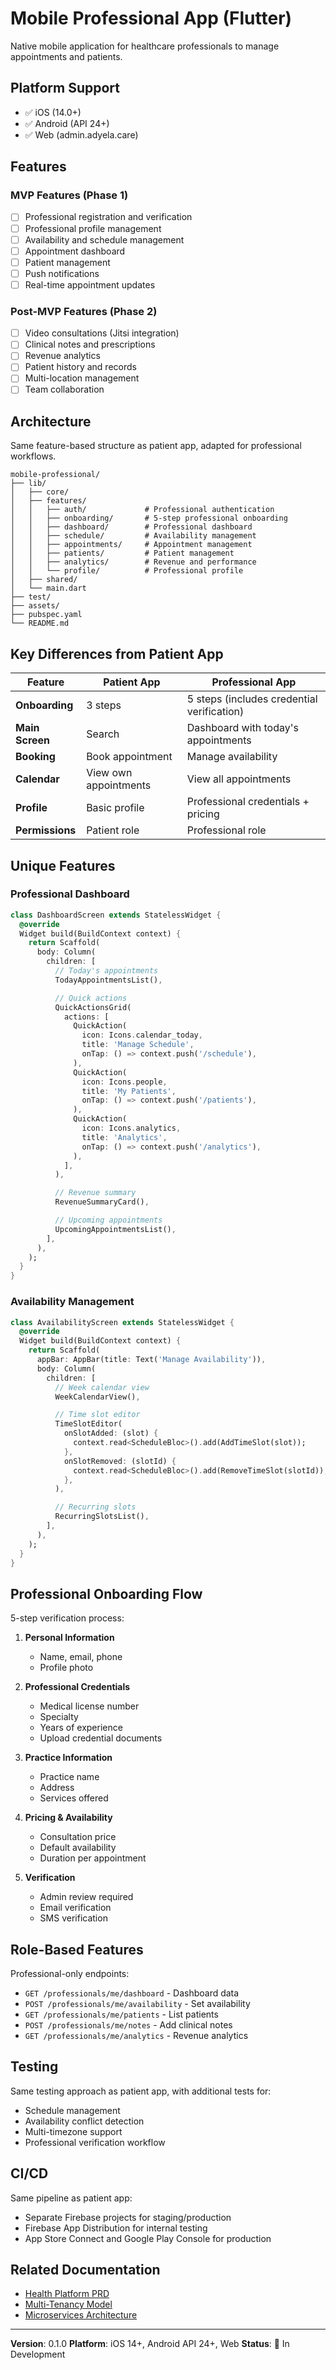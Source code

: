 # Mobile Professional App (Flutter)

Native mobile application for healthcare professionals to manage appointments
and patients.

## Platform Support

- ✅ iOS (14.0+)
- ✅ Android (API 24+)
- ✅ Web (admin.adyela.care)

## Features

### MVP Features (Phase 1)

- [ ] Professional registration and verification
- [ ] Professional profile management
- [ ] Availability and schedule management
- [ ] Appointment dashboard
- [ ] Patient management
- [ ] Push notifications
- [ ] Real-time appointment updates

### Post-MVP Features (Phase 2)

- [ ] Video consultations (Jitsi integration)
- [ ] Clinical notes and prescriptions
- [ ] Revenue analytics
- [ ] Patient history and records
- [ ] Multi-location management
- [ ] Team collaboration

## Architecture

Same feature-based structure as patient app, adapted for professional workflows.

```
mobile-professional/
├── lib/
│   ├── core/
│   ├── features/
│   │   ├── auth/             # Professional authentication
│   │   ├── onboarding/       # 5-step professional onboarding
│   │   ├── dashboard/        # Professional dashboard
│   │   ├── schedule/         # Availability management
│   │   ├── appointments/     # Appointment management
│   │   ├── patients/         # Patient management
│   │   ├── analytics/        # Revenue and performance
│   │   └── profile/          # Professional profile
│   ├── shared/
│   └── main.dart
├── test/
├── assets/
├── pubspec.yaml
└── README.md
```

## Key Differences from Patient App

| Feature         | Patient App           | Professional App                           |
| --------------- | --------------------- | ------------------------------------------ |
| **Onboarding**  | 3 steps               | 5 steps (includes credential verification) |
| **Main Screen** | Search                | Dashboard with today's appointments        |
| **Booking**     | Book appointment      | Manage availability                        |
| **Calendar**    | View own appointments | View all appointments                      |
| **Profile**     | Basic profile         | Professional credentials + pricing         |
| **Permissions** | Patient role          | Professional role                          |

## Unique Features

### Professional Dashboard

```dart
class DashboardScreen extends StatelessWidget {
  @override
  Widget build(BuildContext context) {
    return Scaffold(
      body: Column(
        children: [
          // Today's appointments
          TodayAppointmentsList(),

          // Quick actions
          QuickActionsGrid(
            actions: [
              QuickAction(
                icon: Icons.calendar_today,
                title: 'Manage Schedule',
                onTap: () => context.push('/schedule'),
              ),
              QuickAction(
                icon: Icons.people,
                title: 'My Patients',
                onTap: () => context.push('/patients'),
              ),
              QuickAction(
                icon: Icons.analytics,
                title: 'Analytics',
                onTap: () => context.push('/analytics'),
              ),
            ],
          ),

          // Revenue summary
          RevenueSummaryCard(),

          // Upcoming appointments
          UpcomingAppointmentsList(),
        ],
      ),
    );
  }
}
```

### Availability Management

```dart
class AvailabilityScreen extends StatelessWidget {
  @override
  Widget build(BuildContext context) {
    return Scaffold(
      appBar: AppBar(title: Text('Manage Availability')),
      body: Column(
        children: [
          // Week calendar view
          WeekCalendarView(),

          // Time slot editor
          TimeSlotEditor(
            onSlotAdded: (slot) {
              context.read<ScheduleBloc>().add(AddTimeSlot(slot));
            },
            onSlotRemoved: (slotId) {
              context.read<ScheduleBloc>().add(RemoveTimeSlot(slotId));
            },
          ),

          // Recurring slots
          RecurringSlotsList(),
        ],
      ),
    );
  }
}
```

## Professional Onboarding Flow

5-step verification process:

1. **Personal Information**
   - Name, email, phone
   - Profile photo

2. **Professional Credentials**
   - Medical license number
   - Specialty
   - Years of experience
   - Upload credential documents

3. **Practice Information**
   - Practice name
   - Address
   - Services offered

4. **Pricing & Availability**
   - Consultation price
   - Default availability
   - Duration per appointment

5. **Verification**
   - Admin review required
   - Email verification
   - SMS verification

## Role-Based Features

Professional-only endpoints:

- `GET /professionals/me/dashboard` - Dashboard data
- `POST /professionals/me/availability` - Set availability
- `GET /professionals/me/patients` - List patients
- `POST /professionals/me/notes` - Add clinical notes
- `GET /professionals/me/analytics` - Revenue analytics

## Testing

Same testing approach as patient app, with additional tests for:

- Schedule management
- Availability conflict detection
- Multi-timezone support
- Professional verification workflow

## CI/CD

Same pipeline as patient app:

- Separate Firebase projects for staging/production
- Firebase App Distribution for internal testing
- App Store Connect and Google Play Console for production

## Related Documentation

- [Health Platform PRD](../../docs/planning/health-platform-prd.md)
- [Multi-Tenancy Model](../../docs/architecture/multi-tenancy-hybrid-model.md)
- [Microservices Architecture](../MICROSERVICES_ARCHITECTURE.md)

---

**Version**: 0.1.0 **Platform**: iOS 14+, Android API 24+, Web **Status**: 🚧 In
Development
